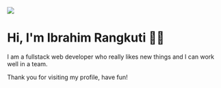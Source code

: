 <img src="https://i.postimg.cc/7ZfGRpr2/Frame-1.png">

<h1>Hi, I'm Ibrahim Rangkuti 👋🏾</h1>

<p>I am a fullstack web developer who really likes new things and I can work well in a team.</p>
Thank you for visiting my profile, have fun!
